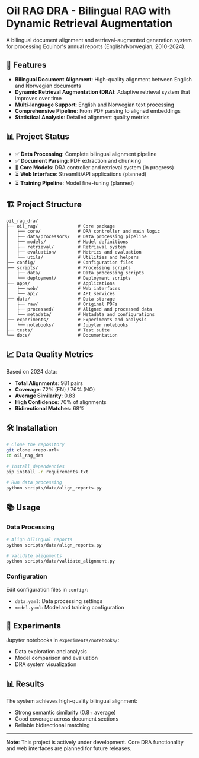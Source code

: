 # Oil RAG DRA - Bilingual RAG with Dynamic Retrieval Augmentation

A bilingual document alignment and retrieval-augmented generation system for processing Equinor's annual reports (English/Norwegian, 2010-2024).

## 🚀 Features

- **Bilingual Document Alignment**: High-quality alignment between English and Norwegian documents
- **Dynamic Retrieval Augmentation (DRA)**: Adaptive retrieval system that improves over time
- **Multi-language Support**: English and Norwegian text processing
- **Comprehensive Pipeline**: From PDF parsing to aligned embeddings
- **Statistical Analysis**: Detailed alignment quality metrics

## 📊 Project Status

- ✅ **Data Processing**: Complete bilingual alignment pipeline
- ✅ **Document Parsing**: PDF extraction and chunking
- 🔄 **Core Models**: DRA controller and retrieval system (in progress)
- ⏳ **Web Interface**: Streamlit/API applications (planned)
- ⏳ **Training Pipeline**: Model fine-tuning (planned)

## 🏗️ Project Structure

```
oil_rag_dra/
├── oil_rag/               # Core package
│   ├── core/              # DRA controller and main logic
│   ├── data/processors/   # Data processing pipeline
│   ├── models/            # Model definitions
│   ├── retrieval/         # Retrieval system
│   ├── evaluation/        # Metrics and evaluation
│   └── utils/             # Utilities and helpers
├── config/                # Configuration files
├── scripts/               # Processing scripts
│   ├── data/              # Data processing scripts
│   └── deployment/        # Deployment scripts
├── apps/                  # Applications
│   ├── web/               # Web interfaces
│   └── api/               # API services
├── data/                  # Data storage
│   ├── raw/               # Original PDFs
│   ├── processed/         # Aligned and processed data
│   └── metadata/          # Metadata and configurations
├── experiments/           # Experiments and analysis
│   └── notebooks/         # Jupyter notebooks
├── tests/                 # Test suite
└── docs/                  # Documentation
```

## 📈 Data Quality Metrics

Based on 2024 data:
- **Total Alignments**: 981 pairs
- **Coverage**: 72% (EN) / 76% (NO)  
- **Average Similarity**: 0.83
- **High Confidence**: 70% of alignments
- **Bidirectional Matches**: 68%

## 🛠️ Installation

```bash
# Clone the repository
git clone <repo-url>
cd oil_rag_dra

# Install dependencies
pip install -r requirements.txt

# Run data processing
python scripts/data/align_reports.py
```

## 📚 Usage

### Data Processing
```bash
# Align bilingual reports
python scripts/data/align_reports.py

# Validate alignments
python scripts/data/validate_alignment.py
```

### Configuration
Edit configuration files in `config/`:
- `data.yaml`: Data processing settings
- `model.yaml`: Model and training configuration

## 🔬 Experiments

Jupyter notebooks in `experiments/notebooks/`:
- Data exploration and analysis
- Model comparison and evaluation
- DRA system visualization

## 📊 Results

The system achieves high-quality bilingual alignment:
- Strong semantic similarity (0.8+ average)
- Good coverage across document sections
- Reliable bidirectional matching

---

**Note**: This project is actively under development. Core DRA functionality and web interfaces are planned for future releases.